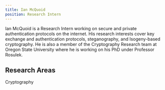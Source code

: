```yaml
---
title: Ian McQuoid
position: Research Intern
---
```

Ian McQuoid is a Research Intern working on secure and private authentication protocols on the internet. His research interests cover key exchange and authentication protocols, steganography, and Isogeny-based cryptography.  He is also a member of the Cryptography Research team at Oregon State University where he is working on his PhD under Professor Rosulek.

## Research Areas 
Cryptography


